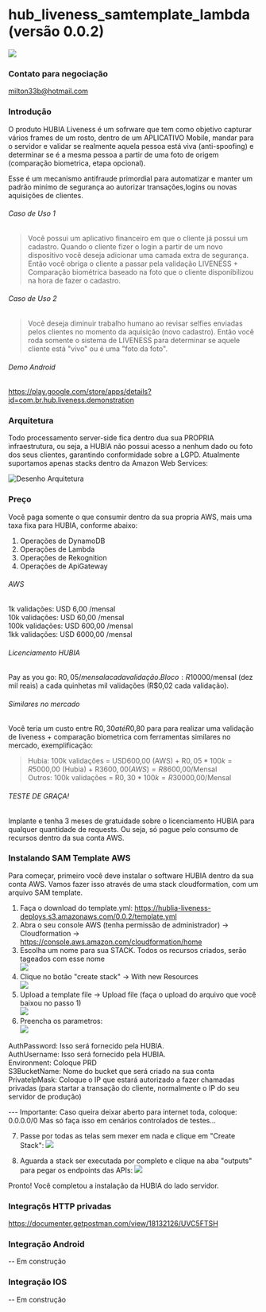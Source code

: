 # hub_liveness_samtemplate_lambda (versão 0.0.2)
![](/images/animated.gif)  

### Contato para negociação
milton33b@hotmail.com

### Introdução
O produto HUBIA Liveness é um sofrware que tem como objetivo capturar vários frames de um rosto, dentro de um APLICATIVO Mobile, mandar para o servidor e validar se realmente aquela pessoa está viva (anti-spoofing) e determinar se é a mesma pessoa a partir de uma foto de origem (comparação biometrica, etapa opcional).

Esse é um mecanismo antifraude primordial para automatizar e manter um padrão minímo de segurança ao autorizar transações,logins ou novas aquisições de clientes.

###### Caso de Uso 1
> Você possui um aplicativo financeiro em que o cliente já possui um cadastro.
Quando o cliente fizer o login a partir de um novo dispositivo você deseja adicionar uma camada 
extra de segurança. Então você obriga o cliente a passar pela validação LIVENESS + Comparação biométrica 
baseado na foto que o cliente disponibilizou na hora de fazer o cadastro.

###### Caso de Uso 2
> Você deseja diminuir trabalho humano ao revisar selfies enviadas pelos clientes no momento da aquisição (novo cadastro).
Então você roda somente o sistema de LIVENESS para determinar se aquele cliente está "vivo" ou é uma "foto da foto".

###### Demo Android
https://play.google.com/store/apps/details?id=com.br.hub.liveness.demonstration

### Arquitetura
Todo processamento server-side fica dentro dua sua PROPRIA infraestrutura, ou seja, a HUBIA não possui acesso a nenhum dado ou foto dos seus clientes, garantindo conformidade sobre a LGPD.
Atualmente suportamos apenas stacks dentro da Amazon Web Services:

![Desenho Arquitetura](/images/hubia_liveness_lambda.png)

### Preço
Você paga somente o que consumir dentro da sua propria AWS, mais uma taxa fixa para HUBIA, conforme abaixo:

1. Operações de DynamoDB
2. Operações de Lambda
3. Operações de Rekognition
4. Operações de ApiGateway

###### AWS
1k   validações: USD 6,00    /mensal  
10k  validações: USD 60,00   /mensal  
100k validações: USD 600,00  /mensal  
1kk  validações: USD 6000,00 /mensal  

###### Licenciamento HUBIA
Pay as you go: R$0,05/mensal a cada validação.  
Bloco: R$10000/mensal (dez mil reais) a cada quinhetas mil validações (R$0,02 cada validação).  

###### Similares no mercado
Você teria um custo entre R$0,30 até R$0,80 para para realizar uma validação de liveness + comparação biometrica com ferramentas similares no mercado, exemplificação:

> Hubia: 100k validações  = USD600,00 (AWS) + R$0,05 * 100k =  R$5000,00 (Hubia) + R$3600,00 (AWS) = R$8600,00/Mensal  
> Outros: 100k validações = R$0,30 * 100k = R$30000,00/Mensal  

###### TESTE DE GRAÇA!
Implante e tenha 3 meses de gratuidade sobre o licenciamento HUBIA para qualquer quantidade de requests.
Ou seja, só pague pelo consumo de recursos dentro da sua conta AWS.

### Instalando SAM Template AWS
Para começar, primeiro você deve instalar o software HUBIA dentro da sua conta AWS. Vamos fazer isso através de uma stack cloudformation, com um arquivo SAM template.

1. Faça o download do template.yml: https://hublia-liveness-deploys.s3.amazonaws.com/0.0.2/template.yml  
2. Abra o seu console AWS (tenha permissão de administrador) -> Cloudformation -> https://console.aws.amazon.com/cloudformation/home  
3. Escolha um nome para sua STACK. Todos os recursos criados, serão tageados com esse nome  
![](/images/tuto-cf-create4.png)  
4. Clique no botão "create stack" -> With new Resources   
![](/images/tuto-cf-create1.png)  
5. Upload a template file -> Upload file (faça o upload do arquivo que você baixou no passo 1)  
![](/images/tuto-cf-create2.png)  
6. Preencha os parametros:  
![](/images/tuto-cf-create3.png)  

AuthPassword: Isso será fornecido pela HUBIA.  
AuthUsername: Isso será fornecido pela HUBIA.  
Environment: Coloque PRD  
S3BucketName: Nome do bucket que será criado na sua conta  
PrivateIpMask: Coloque o IP que estará autorizado a fazer chamadas privadas (para startar a transação do cliente, normalmente o IP do seu servidor de produção)   

--- Importante:
Caso queira deixar aberto para internet toda, coloque: 0.0.0.0/0
Mas só faça isso em cenários controlados de testes...

7. Passe por todas as telas sem mexer em nada e clique em "Create Stack":
![](/images/tuto-cf-create5.png)

8. Aguarda a stack ser executada por completo e clique na aba "outputs" para pegar os endpoints das APIs:
![](/images/tuto-cf-create6.png)

Pronto! Você completou a instalação da HUBIA do lado servidor.

### Integraçõs HTTP privadas
https://documenter.getpostman.com/view/18132126/UVC5FTSH

### Integração Android
-- Em construção

### Integração IOS
-- Em construção